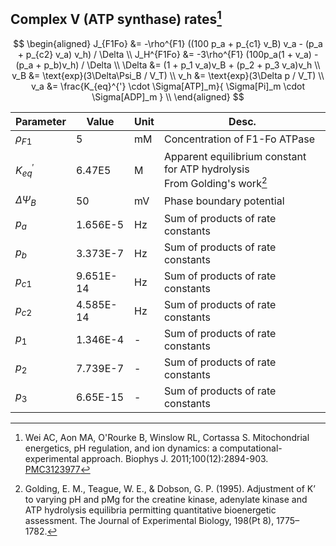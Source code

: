 ## Complex V (ATP synthase) rates[^Wei2011]

$$
\begin{aligned}
J_{F1Fo} &= -\rho^{F1} ((100 p_a + p_{c1} v_B) v_a - (p_a + p_{c2} v_a) v_h)  / \Delta \\
J_H^{F1Fo} &= -3\rho^{F1} (100p_a(1 + v_a) - (p_a + p_b)v_h) / \Delta \\
\Delta &= (1 + p_1 v_a)v_B + (p_2 + p_3 v_a)v_h \\
v_B &= \text{exp}(3\Delta\Psi_B / V_T)   \\
v_h &= \text{exp}(3\Delta p / V_T)  \\
v_a &= \frac{K_{eq}^{'} \cdot \Sigma[ATP]_m}{ \Sigma[Pi]_m \cdot \Sigma[ADP]_m } \\
\end{aligned}
$$

| Parameter      | Value     | Unit | Desc.                                                                                   |
| -------------- | --------- | ---- | --------------------------------------------------------------------------------------- |
| $\rho_{F1}$    | 5         | mM   | Concentration of F1-Fo ATPase                                                           |
| $K_{eq}^{'}$   | 6.47E5    | M    | Apparent equilibrium constant for ATP hydrolysis<br />From Golding's work[^Golding1995] |
| $\Delta\Psi_B$ | 50        | mV   | Phase boundary potential                                                                |
| $p_{a}$        | 1.656E-5  | Hz   | Sum of products of rate constants                                                       |
| $p_{b}$        | 3.373E-7  | Hz   | Sum of products of rate constants                                                       |
| $p_{c1}$       | 9.651E-14 | Hz   | Sum of products of rate constants                                                       |
| $p_{c2}$       | 4.585E-14 | Hz   | Sum of products of rate constants                                                       |
| $p_{1}$        | 1.346E-4  | -    | Sum of products of rate constants                                                       |
| $p_{2}$        | 7.739E-7  | -    | Sum of products of rate constants                                                       |
| $p_{3}$        | 6.65E-15  | -    | Sum of products of rate constants                                                       |


[^Wei2011]: Wei AC, Aon MA, O'Rourke B, Winslow RL, Cortassa S. Mitochondrial energetics, pH regulation, and ion dynamics: a computational-experimental approach. Biophys J. 2011;100(12):2894-903. [PMC3123977](https://www.ncbi.nlm.nih.gov/pmc/articles/PMC3123977/)

[^Golding1995]: Golding, E. M., Teague, W. E., & Dobson, G. P. (1995). Adjustment of K’ to varying pH and pMg for the creatine kinase, adenylate kinase and ATP hydrolysis equilibria permitting quantitative bioenergetic assessment. The Journal of Experimental Biology, 198(Pt 8), 1775–1782.